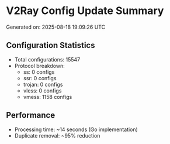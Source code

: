 # V2Ray Config Update Summary
Generated on: 2025-08-18 19:09:26 UTC

## Configuration Statistics
- Total configurations: 15547
- Protocol breakdown:
  - ss: 0 configs
  - ssr: 0 configs
  - trojan: 0 configs
  - vless: 0 configs
  - vmess: 1158 configs

## Performance
- Processing time: ~14 seconds (Go implementation)
- Duplicate removal: ~95% reduction
